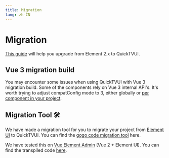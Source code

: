 ```yaml
---
title: Migration
lang: zh-CN
---
```


# Migration

[This guide](https://github.com/element-plus/element-plus/discussions/5658) will help you upgrade from Element 2.x to QuickTVUI.

## Vue 3 migration build

You may encounter some issues when using QuickTVUI with Vue 3 migration build. Some of the components rely on Vue 3 internal API's. It's worth trying to adjust compatConfig mode to 3, either globally or [per component in your project](https://v3-migration.vuejs.org/migration-build.html).

## Migration Tool :hammer_and_wrench:

We have made a migration tool for you to migrate your project from [Element UI](https://element.eleme.io) to QuickTVUI.
You can find the [gogo code migration tool](https://github.com/thx/gogocode/tree/main/packages/gogocode-plugin-element) here.

We have tested this on [Vue Element Admin](https://github.com/PanJiaChen/vue-element-admin) (Vue 2 + Element UI). You can find the transpiled code [here](https://github.com/gogocodeio/vue-element-admin).

<style scoped>
  details {
    margin-top: 8px;
  }
</style>
